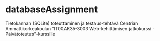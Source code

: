 # databaseAssignment
Tietokannan (SQLite) toteuttaminen ja testaus-tehtävä Centrian Ammattikorkeakoulun "IT00AK35-3003 Web-kehittämisen jatkokurssi - Päivätoteutus"-kurssille 
